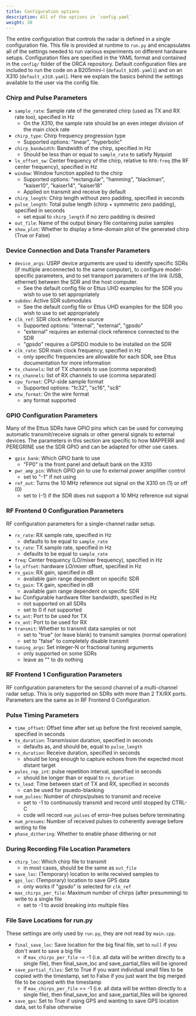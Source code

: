 ```yaml
---
title: Configuration options
description: All of the options in `config.yaml`
weight: 30
---
```


The entire configuration that controls the radar is defined in a single configuration file. This file is provided at runtime to `run.py` and encapsulates all of the settings needed to run various experiments on different hardware setups. Configuration files are specified in the YAML format and contained in the `config/` folder of the ORCA repository. Default configuration files are included to run the code on a B205mini-i (`default_b205.yaml1`) and on an X310 (`default_x310.yaml`). Here we explain the basics behind the settings available to the user via the config file. 

### Chirp and Pulse Parameters
* `sample_rate`: Sample rate of the generated chirp (used as TX and RX rate too), specified in Hz
    - On the X310, the sample rate should be an even integer division of the main clock rate
* `chirp_type`: Chirp frequency progression type
    - Supported options: "linear", "hyperbolic"
* `chirp_bandwidth`: Bandwidth of the chirp, specified in Hz
    - Should be less than or equal to `sample_rate` to satisfy Nyquist
* `lo_offset_sw`: Center frequency of the chirp, relative to `RF0:freq` (the RF center frequency), specified in Hz
* `window`: Window function applied to the chirp
    - Supported options: "rectangular", "hamming", "blackman", "kaiser10", "kaiser14", "kaiser18"
    - Applied on transmit and receive by default
* `chirp_length`: Chirp length without zero padding, specified in seconds
* `pulse_length`: Total pulse length (chirp + symmetric zero padding), specified in seconds
    - set equal to `chirp_length` if no zero padding is desired
* `out_file`: Name of the output binary file containing pulse samples
* `show_plot`: Whether to display a time-domain plot of the generated chirp (True or False)

### Device Connection and Data Transfer Parameters
* `device_args`: USRP device arguments are used to identify specific SDRs (if multiple areconnected to the same computer), to configure model-specific parameters, and to set transport parameters of the link (USB, ethernet) between the SDR and the host computer. 
    - See the default config file or Ettus UHD examples for the SDR you wish to use to set appropriately
* `subdev`: Active SDR submodules
    - See the default config file or Ettus UHD examples for the SDR you wish to use to set appropriately
* `clk_ref`: SDR clock reference source
    - Supported options: "internal", "external", "gpsdo"
    - "external" requires an external clock reference connected to the SDR
    - "gpsdo" requires a GPSDO module to be installed on the SDR
* `clk_rate`: SDR main clock frequency, specified in Hz
    - only specific frequencies are allowable for each SDR, see Ettus documentation for more information
* `tx_channels`: list of TX channels to use (comma separated)
* `rx_channels`: list of RX channels to use (comma separated)
* `cpu_format`: CPU-side sample format
    - Supported options: "fc32", "sc16", "sc8"
* `otw_format`: On the wire format
    - any format supported

### GPIO Configuration Parameters
Many of the Ettus SDRs have GPIO pins which can be used for conveying automatic transmit/receive signals or other general signals to external devices. The parameters in this section are specific to how MAPPERR and PEREGRINE use the SDR GPIO and can be adapted for other use cases. 
* `gpio_bank`: Which GPIO bank to use
    - "FP0" is the front panel and default bank on the X310
* `pwr_amp_pin`: Which GPIO pin to use fo external power amplifier control
    - set to "-1" if not using
* `ref_out`: Turns the 10 MHz reference out signal on the X310 on (1) or off (0)
    - set to (-1) if the SDR does not support a 10 MHz reference out signal

### RF Frontend 0 Configuration Parameters
RF configuration parameters for a single-channel radar setup. 
* `rx_rate`: RX sample rate, specified in Hz
    - defaults to be equal to `sample_rate`
* `tx_rate`: TX sample rate, specified in Hz
    - defaults to be equal to `sample_rate`
* `freq`: Center frequency (LO/mixer frequency), specified in Hz
* `lo_offset`: hardware LO/mixer offset, specified in Hz
* `rx_gain`: RX gain, specified in dB
    - available gain range dependent on specific SDR
* `tx_gain`: TX gain, specified in dB
    - available gain range dependent on specific SDR
* `bw`: Configurable hardware filter bandwidth, specified in Hz
    - not supported on all SDRs
    - set to 0 if not supported
* `tx_ant`: Port to be used for TX
* `rx_ant`: Port to be used for RX
* `transmit`: Whether to transmit data samples or not
    - set to "true" (or leave blank) to transmit samples (normal operation)
    - set to "false" to completely disable transmit
* `tuning_args`: Set integer-N or fractional tuning arguments
    - only supported on some SDRs
    - leave as "" to do nothing

### RF Frontend 1 Configuration Parameters
RF configuration parameters for the second channel of a multi-channel radar setup. This is only supported on SDRs with more than 2 TX/RX ports. Parameters are the same as in RF Frontend 0 Configuration. 

### Pulse Timing Parameters
* `time_offset`: Offset time after set up before the first received sample, specified in seconds
* `tx_duration`: Transmission duration, specified in seconds
    - defaults as, and should be, equal to `pulse_length`
* `rx_duration`: Receive duration, specified in seconds
    - should be long enough to capture echoes from the expected most distant target
* `pules_rep_int`: pulse repetition interval, specified in seconds
    - should be longer than or equal to `rx_duration`
* `tx_lead`: Time between start of TX and RX, specified in seconds
    - can be used for psuedo-blanking 
* `num_pulses`: Number of chirps/pulses to transmit and receive
    - set to -1 to continuously transmit and record until stopped by CTRL-C
    - code will record `num_pulses` of error-free pulses before terminating
* `num_presums`: Number of received pulses to coherently average before writing to file
* `phase_dithering`: Whether to enable phase dithering or not

### During Recording File Location Parameters
* `chirp_loc`: Which chirp file to transmit
    - in most cases, should be the same as `out_file`
* `save_loc`: (Temporary) location to write received samples to
* `gps_loc`: (Temporary) location to save GPS data
    - only works if "gpsdo" is selected for `clk_ref`
* `max_chirps_per_file`: Maximum number of chirps (after presumming) to write to a single file
    - set to -1 to avoid breaking into multiple files

### File Save Locations for run.py
These settings are only used by `run.py`, they are not read by `main.cpp`. 
* `final_save_loc`: Save location for the big final file, set to `null` if you don't want to save a big file
    - if `max_chirps_per_file` -= -1 (i.e. all data will be written directly to a single file), then final_save_loc and save_partial_files will be ignored
* `save_partial_files`: Set to True if you want individual small files to be copied with the timestamp, set to False if you just want the big merged file to be copied with the timestamp
    - if `max_chirps_per_file` == -1 (i.e. all data will be written directly to a single file), then final_save_loc and save_partial_files will be ignored
* `save_gps`: Set to True if using GPS and wanting to save GPS location data, set to False otherwise